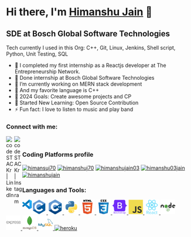 # Hi there, I'm [Himanshu Jain][linkedin] 👋


## SDE at Bosch Global Software Technologies
  Tech currently I used in this Org:
  C++, Git, Linux, Jenkins, Shell script, Python, Unit Testing, SQL

- 🔭 I completed my first internship as a Reactjs developer at The Entrepreneurship Network.
- 🔭 Done internship at Bosch Global Software Technologies
- 🌱 I’m currently working on MERN stack development
- 👯 And my favorite language is C++
- 🥅 2024 Goals: Create awesome projects and CP
- 🥅 Started New Learning: Open Source Contribution
- ⚡ Fun fact: I love to listen to music and play band


### Connect with me:

[<img align="left" alt="codeSTACKr | LinkedIn" width="22px" src="https://github.com/rahuldkjain/github-profile-readme-generator/blob/master/src/images/icons/Social/linked-in-alt.svg" />][linkedin]
[<img align="left" alt="codeSTACKr | Instagram" width="22px" src="https://github.com/rahuldkjain/github-profile-readme-generator/blob/master/src/images/icons/Social/instagram.svg" />][instagram]

<br />

### Coding Platforms profile
<p align="left">
<a href="https://www.hackerrank.com/himansuj70" target="blank"><img align="center" src="https://github.com/rahuldkjain/github-profile-readme-generator/blob/master/src/images/icons/Social/hackerrank.svg" alt="himansuj70" height="30" width="40" /></a>
<a href="https://auth.geeksforgeeks.org/user/himanshuj70" target="blank"><img align="center" src="https://github.com/rahuldkjain/github-profile-readme-generator/blob/master/src/images/icons/Social/geeks-for-geeks.svg" alt="himanshuj70" height="30" width="40" /></a>
<a href="https://www.codechef.com/users/himanshujain03" target="blank"><img align="center" src="https://cdn.jsdelivr.net/npm/simple-icons@3.1.0/icons/codechef.svg" alt="himanshujain03" height="30" width="40" /></a>
<a href="https://www.leetcode.com/himanshu03jain" target="blank"><img align="center" src="https://github.com/rahuldkjain/github-profile-readme-generator/blob/master/src/images/icons/Social/leet-code.svg" alt="himanshu03jain" height="30" width="40" /></a>
<a href="https://codesandbox.io/u/himanshu%20jain" target="blank"><img align="center" src="https://cdn.jsdelivr.net/npm/simple-icons@3.0.1/icons/codesandbox.svg" alt="himanshujain" height="30" width="40" /></a>
</p>

<h3 align="left">Languages and Tools:</h3>
<img align="left" alt="Visual Studio Code" width="26px" src="https://raw.githubusercontent.com/github/explore/80688e429a7d4ef2fca1e82350fe8e3517d3494d/topics/visual-studio-code/visual-studio-code.png" />
<p align="left"> <a href="https://www.cprogramming.com/" target="_blank"> <img src="https://raw.githubusercontent.com/devicons/devicon/master/icons/c/c-original.svg" alt="c" width="40" height="40"/> </a>  <a href="https://www.w3schools.com/cpp/" target="_blank"> <img src="https://raw.githubusercontent.com/devicons/devicon/master/icons/cplusplus/cplusplus-original.svg" alt="cplusplus" width="40" height="40"/> </a>  <a href="https://www.python.org" target="_blank"> <img src="https://raw.githubusercontent.com/devicons/devicon/master/icons/python/python-original.svg" alt="python" width="40" height="40"/> </a>  <a href="https://www.w3.org/html/" target="_blank"> <img src="https://raw.githubusercontent.com/devicons/devicon/master/icons/html5/html5-original-wordmark.svg" alt="html5" width="40" height="40"/> </a>  <a href="https://www.w3schools.com/css/" target="_blank"> <img src="https://raw.githubusercontent.com/devicons/devicon/master/icons/css3/css3-original-wordmark.svg" alt="css3" width="40" height="40"/> </a>  <a href="https://getbootstrap.com" target="_blank"> <img src="https://raw.githubusercontent.com/devicons/devicon/master/icons/bootstrap/bootstrap-plain-wordmark.svg" alt="bootstrap" width="40" height="40"/> </a>  <a href="https://developer.mozilla.org/en-US/docs/Web/JavaScript" target="_blank"> <img src="https://raw.githubusercontent.com/devicons/devicon/master/icons/javascript/javascript-original.svg" alt="javascript" width="40" height="40"/> </a>  <a href="https://reactjs.org/" target="_blank"> <img src="https://raw.githubusercontent.com/devicons/devicon/master/icons/react/react-original-wordmark.svg" alt="react" width="40" height="40"/> </a>  <a href="https://nodejs.org" target="_blank"> <img src="https://raw.githubusercontent.com/devicons/devicon/master/icons/nodejs/nodejs-original-wordmark.svg" alt="nodejs" width="40" height="40"/> </a>  <a href="https://expressjs.com" target="_blank"> <img src="https://raw.githubusercontent.com/devicons/devicon/master/icons/express/express-original-wordmark.svg" alt="express" width="40" height="40"/> </a>  <a href="https://www.mongodb.com/" target="_blank"> <img src="https://raw.githubusercontent.com/devicons/devicon/master/icons/mongodb/mongodb-original-wordmark.svg" alt="mongodb" width="40" height="40"/> </a>  <a href="https://www.mysql.com/" target="_blank"> <img src="https://raw.githubusercontent.com/devicons/devicon/master/icons/mysql/mysql-original-wordmark.svg" alt="mysql" width="40" height="40"/> </a>  <a href="https://heroku.com" target="_blank"> <img src="https://www.vectorlogo.zone/logos/heroku/heroku-icon.svg" alt="heroku" width="40" height="40"/> </a> 
  


[instagram]: https://instagram.com/himanshu03jain
[linkedin]: https://linkedin.com/in/himanshu-jain-04309b179
[TwoWaits]: https://in.linkedin.com/company/twowaits-technologies

